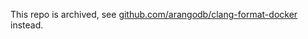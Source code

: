This repo is archived, see [github.com/arangodb/clang-format-docker](https://github.com/arangodb/clang-format-docker) instead.
